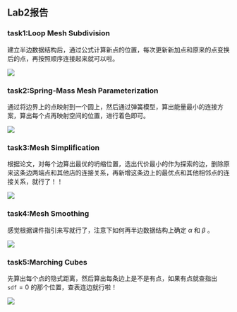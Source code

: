 ## Lab2报告

### task1:Loop Mesh Subdivision

建立半边数据结构后，通过公式计算新点的位置，每次更新新加点和原来的点变换后的点，再按照顺序连接起来就可以啦。

![](../../../../build/linux/x86_64/release/task1.png)

### task2:Spring-Mass Mesh Parameterization

通过将边界上的点映射到一个圆上，然后通过弹簧模型，算出能量最小的连接方案，算出每个点再映射空间的位置，进行着色即可。

![](../../../../build/linux/x86_64/release/task2.png)

### task3:Mesh Simplification

根据论文，对每个边算出最优的坍缩位置，选出代价最小的作为探索的边，删除原来这条边两端点和其他店的连接关系，再新增这条边上的最优点和其他相邻点的连接关系，就行了！！

![](../../../../build/linux/x86_64/release/task3.png)

### task4:Mesh Smoothing

感觉根据课件指引来写就行了，注意下如何再半边数据结构上确定 $\alpha$ 和 $\beta$ 。

![](../../../../build/linux/x86_64/release/task4.png)

### task5:Marching Cubes

先算出每个点的隐式距离，然后算出每条边上是不是有点，如果有点就查指出 $\texttt{sdf} = 0$ 的那个位置，查表连边就行啦！

![](../../../../build/linux/x86_64/release/task5.png)